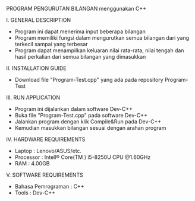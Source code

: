 PROGRAM PENGURUTAN BILANGAN menggunakan C++

I. GENERAL DESCRIPTION
- Program ini dapat menerima input beberapa bilangan
- Program memiliki fungsi dalam mengurutkan semua bilangan dari yang terkecil sampai yang terbesar
- Program dapat menampilkan keluaran nilai rata-rata, nilai tengah dan hasil perkalian dari semua bilangan yang dimasukkan

II. INSTALLATION GUIDE
- Download file "Program-Test.cpp" yang ada pada repository Program-Test

III. RUN APPLICATION
- Program ini dijalankan dalam software Dev-C++
- Buka file "Program-Test.cpp" pada software Dev-C++
- Jalankan program dengan klik Compile&Run pada Dev-C++ 
- Kemudian masukkan bilangan sesuai dengan arahan program

IV. HARDWARE REQUIREMENTS
- Laptop : Lenovo/ASUS/etc.
- Processor : Intell® Core(TM ) i5-8250U CPU @1.60GHz
- RAM : 4.00GB

V. SOFTWARE REQUIREMENTS
- Bahasa Pemrograman : C++
- Tools : Dev-C++
